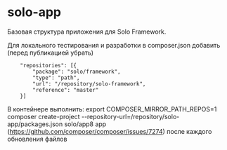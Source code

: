 solo-app
========

Базовая структура приложения для Solo Framework.


Для локального тестирования и разработки в composer.json добавить (перед публикацией убрать)

```
	"repositories": [{
		"package": "solo/framework",
		"type": "path",
		"url": "/repository/solo-framework",
		"reference": "master"
	}]

```
В контейнере выполнить:
export COMPOSER_MIRROR_PATH_REPOS=1
composer create-project --repository-url=/repository/solo-app/packages.json solo/app8 app
(https://github.com/composer/composer/issues/7274) после каждого обновления файлов